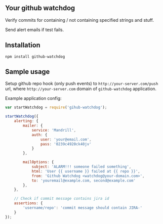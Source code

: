 ## Your github watchdog

Verify commits for containing / not containing specified strings and stuff.

Send alert emails if test fails.

## Installation

```
npm install github-watchdog
```

## Sample usage

Setup github repo hook (only push events) to `http://your-server.com/push` url, where `http://your-server.com` domain of `github-watchdog` application.

Example application config:

```javascript
var startWatchdog = require('gihub-watchdog');

startWatchdog({
	alerting: {
		mailer: {
			service: 'Mandrill',
			auth: {
				user: 'your@email.com',
				pass: '0239c4920ck40jv'
			}
		},

		mailOptions: {
			subject: 'ALARM!!! someone failed something',
			html: 'User {{ username }} failed at {{ repo }}',
			from: 'Github Watchdog <watchdog@your-domain.com>',
			to: 'youremail@example.com, second@example.com'
		},
	},

	// Check if commit message contains jira id
	assertions: {
		'username/repo': 'commit message should contain JIRA-'
	}
});
```
